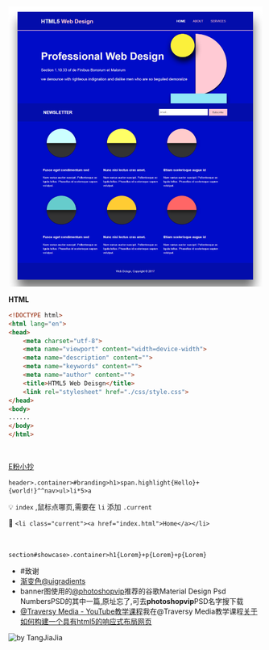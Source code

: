 
![by TangJiaJia](https://raw.githubusercontent.com/TangJiaJia666/web-deisgn/master/html5%E5%B8%83%E5%B1%80.png)


**HTML**

```html
<!DOCTYPE html>
<html lang="en">
<head>
    <meta charset="utf-8">
    <meta name="viewport" content="width=device-width">
    <meta name="description" content="">
    <meta name="keywords" content="">
    <meta name="author" content="">
    <title>HTML5 Web Deisgn</title>
    <link rel="stylesheet" href="./css/style.css">
</head>
<body>
......
</body>
</html>
```
<br />


[E粉小抄](https://docs.emmet.io/cheat-sheet/)


```
header>.container>#branding>h1>span.highlight{Hello}+{world!}^^nav>ul>li*5>a
```


:bulb:  `index` ,鼠标点哪页,需要在 `li` 添加 `.current`

:chestnut: `<li class="current"><a href="index.html">Home</a></li>`

<br />

`section#showcase>.container>h1{Lorem}+p{Lorem}+p{Lorem}`


- #致谢
 - [渐变色@uigradients](https://uigradients.com/#Shore)
 - banner图使用的[@photoshopvip](http://photoshopvip.net/67403)推荐的谷歌Material Design Psd NumbersPSD的其中一篇,原址忘了,可去**photoshopvip**PSD名字搜下载
 - [@Traversy Media - YouTube教学课程](https://www.youtube.com/user/TechGuyWeb/playlists)我在@Traversy Media教学课程[关于如何构建一个具有html5的响应式布局网页](https://www.youtube.com/watch?v=UB1O30fR-EE&list=PLillGF-RfqbZTASqIqdvm1R5mLrQq79CU)


![by TangJiaJia](https://TangJiaJia666.github.io/web-deisgn/)
